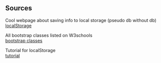 ## Sources  
Cool webpage about saving info to local storage (pseudo db without db)  
[localStorage](https://hackernoon.com/how-to-take-advantage-of-local-storage-in-your-react-projects-a895f2b2d3f2)

All bootstrap classes listed on W3schools  
[bootstrap classes](https://www.w3schools.com/bootstrap/bootstrap_ref_all_classes.asp)  

Tutorial for localStorage  
[tutorial](https://www.robinwieruch.de/local-storage-react)  
